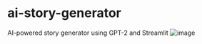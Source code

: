 # ai-story-generator
AI-powered story generator using GPT-2 and Streamlit
![image](https://github.com/user-attachments/assets/8167abf4-d762-435a-a505-7241142e5eb5)
